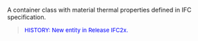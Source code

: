 ﻿A container class with material thermal properties defined in IFC specification.

> <font color="#0000FF" size="-1">HISTORY: New entity in Release IFC2x.</font>
